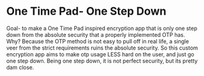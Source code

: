 # One Time Pad- One Step Down

Goal- to make a One Time Pad inspired encryption app that is only one step down from the absolute security that a properly implemented OTP has. Why? Because the OTP method is not easy to pull off in real life, a single veer from the strict requirements ruins the absolute security. So this custom encryption  app aims to make otp usage LESS hard on the user, and just go one step down. Being one step down, it is not perfect security, but its pretty dam close. 
